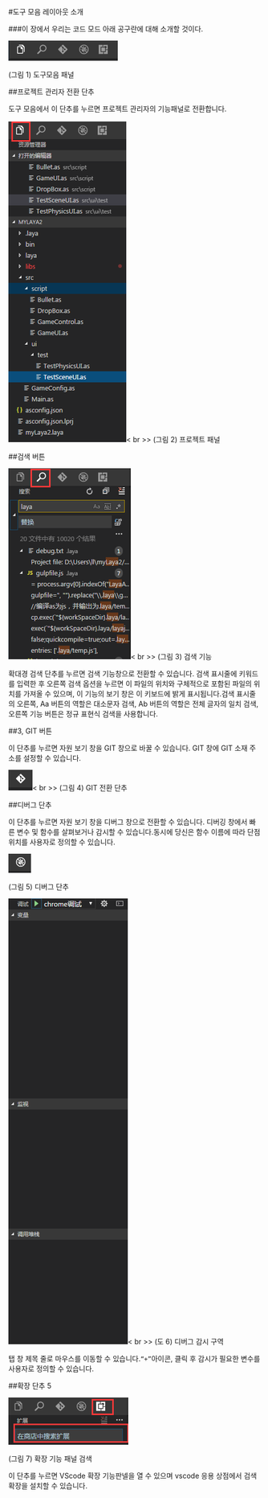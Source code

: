 #도구 모음 레이아웃 소개



###이 장에서 우리는 코드 모드 아래 공구란에 대해 소개할 것이다.

![blob.png](img/1.png)<br/>

(그림 1) 도구모음 패널




##프로젝트 관리자 전환 단추

도구 모음에서 이 단추를 누르면 프로젝트 관리자의 기능패널로 전환합니다.

![blob.png](img/2.png)< br >>
(그림 2) 프로젝트 패널



 



##검색 버튼



 ![blob.png](img/3.png)< br >>
(그림 3) 검색 기능



확대경 검색 단추를 누르면 검색 기능창으로 전환할 수 있습니다. 검색 표시줄에 키워드를 입력한 후 오른쪽 검색 옵션을 누르면 이 파일의 위치와 구체적으로 포함된 파일의 위치를 가져올 수 있으며, 이 기능의 보기 창은 이 키보드에 밝게 표시됩니다.검색 표시줄의 오른쪽, Aa 버튼의 역할은 대소문자 검색, Ab 버튼의 역할은 전체 글자의 일치 검색, 오른쪽 기능 버튼은 정규 표현식 검색을 사용합니다.



 

 



##3, GIT 버튼

이 단추를 누르면 자원 보기 창을 GIT 창으로 바꿀 수 있습니다. GIT 창에 GIT 소재 주소를 설정할 수 있습니다.

​![图片1.png](img/4.png)< br >>
(그림 4) GIT 전환 단추



 







##디버그 단추

이 단추를 누르면 자원 보기 창을 디버그 창으로 전환할 수 있습니다. 디버깅 창에서 빠른 변수 및 함수를 살펴보거나 감시할 수 있습니다.동시에 당신은 함수 이름에 따라 단점 위치를 사용자로 정의할 수 있습니다.



 ![图片1.png](img/5.png)<br/>

(그림 5) 디버그 단추

![图片1.png](img/6.png)< br >>
(도 6) 디버그 감시 구역

탭 창 제목 줄로 마우스를 이동할 수 있습니다.`“+”`아이콘, 클릭 후 감시가 필요한 변수를 사용자로 정의할 수 있습니다.



 







##확장 단추 5

![blob.png](img/7.png)<br/>

(그림 7) 확장 기능 패널 검색

이 단추를 누르면 VScode 확장 기능판넬을 열 수 있으며 vscode 응용 상점에서 검색 확장을 설치할 수 있습니다.